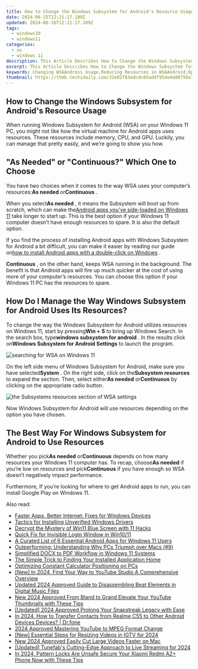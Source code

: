 ```yaml
---
title: How to Change the Windows Subsystem for Android's Resource Usage
date: 2024-06-25T12:21:17.109Z
updated: 2024-06-26T12:21:17.109Z
tags:
  - windows10
  - windows11
categories:
  - os
  - windows 11
description: This Article Describes How to Change the Windows Subsystem for Android's Resource Usage
excerpt: This Article Describes How to Change the Windows Subsystem for Android's Resource Usage
keywords: Changing WSAAndress Usage,Reducing Resources in WSAAndroid,Optimize WSA Resource Consumption,Windows Android Subsystem Efficiency,Lower WSA Resource Utilization,Tailoring WSA Resource Allocation,Minimizing WSA Performance Cost
thumbnail: https://thmb.techidaily.com/31e82f83edcdc65ad4f95de4a88750a749956ca58ec25424a7976e33fcb26a46.jpg
---
```


## How to Change the Windows Subsystem for Android's Resource Usage

 When running Windows Subsystem for Android (WSA) on your Windows 11 PC, you might not like how the virtual machine for Android apps uses resources. These resources include memory, CPU, and GPU. Luckily, you can manage that pretty easily, and we’re going to show you how.

## "As Needed" or "Continuous?" Which One to Choose

 You have two choices when it comes to the way WSA uses your computer’s resources:**As needed** or**Continuous** .

 When you select**As needed** , it means the Subsystem will boot up from scratch, which can make the[Android apps you’ve side-loaded on Windows 11](https://www.makeuseof.com/windows-11-sideload-android-apps/) take longer to start up. This is the best option if your Windows 11 computer doesn’t have enough resources to spare. It is also the default option.

 If you find the process of installing Android apps with Windows Subsystem for Android a bit difficult, you can make it easier by reading our guide on[how to install Android apps with a double-click on Windows](https://www.makeuseof.com/install-android-apks-double-click-windows-11/) .

**Continuous** , on the other hand, keeps WSA running in the background. The benefit is that Android apps will fire up much quicker at the cost of using more of your computer’s resources. You can choose this option if your Windows 11 PC has the resources to spare.

## How Do I Manage the Way Windows Subsystem for Android Uses Its Resources?

 To change the way the Windows Subsystem for Android utilizes resources on Windows 11, start by pressing**Win + S** to bring up Windows Search. In the search box, type**windows subsystem for android** . In the results click on**Windows Subsystem for Android Settings** to launch the program.

![searching for WSA on Windows 11](https://static1.makeuseofimages.com/wordpress/wp-content/uploads/2023/02/wsa-search-windows-11.jpg)

 On the left side menu of Windows Subsystem for Android, make sure you have selected**System** . On the right side, click on the**Subsystem resources** to expand the section. Then, select either**As needed** or**Continuous** by clicking on the appropriate radio button.

![the Subsystems resources section of WSA settings](https://static1.makeuseofimages.com/wordpress/wp-content/uploads/2023/02/wsa-windows-subsystem-resources.jpg)

 Now Windows Subsystem for Android will use resources depending on the option you have chosen.

## The Best Way For Windows Subsystem for Android to Use Resources

 Whether you pick**As needed** or**Continuous** depends on how many resources your Windows 11 computer has. To recap, choose**As needed** if you’re low on resources and pick**Continuous** if you have enough so WSA doesn’t negatively impact performance.

 Furthermore, If you’re looking for where to get Android apps to run, you can install Google Play on Windows 11.


<ins class="adsbygoogle"
     style="display:block"
     data-ad-format="autorelaxed"
     data-ad-client="ca-pub-7571918770474297"
     data-ad-slot="1223367746"></ins>



<ins class="adsbygoogle"
     style="display:block"
     data-ad-client="ca-pub-7571918770474297"
     data-ad-slot="8358498916"
     data-ad-format="auto"
     data-full-width-responsive="true"></ins>

<span class="atpl-alsoreadstyle">Also read:</span>
<div><ul>
<li><a href="https://windows11.techidaily.com/faster-apps-better-internet-fixes-for-windows-devices/"><u>Faster Apps, Better Internet: Fixes for Windows Devices</u></a></li>
<li><a href="https://windows11.techidaily.com/tactics-for-installing-unverified-windows-drivers/"><u>Tactics for Installing Unverified Windows Drivers</u></a></li>
<li><a href="https://windows11.techidaily.com/decrypt-the-mystery-of-win11-blue-screen-with-11-hacks/"><u>Decrypt the Mystery of Win11 Blue Screen with 11 Hacks</u></a></li>
<li><a href="https://windows11.techidaily.com/quick-fix-for-invisible-login-window-in-win1011/"><u>Quick Fix for Invisible Login Window in Win10/11</u></a></li>
<li><a href="https://windows11.techidaily.com/a-curated-list-of-6-essential-android-apps-for-windows-11-users/"><u>A Curated List of 6 Essential Android Apps for Windows 11 Users</u></a></li>
<li><a href="https://windows11.techidaily.com/outperforming-understanding-why-pcs-triumph-over-macs-9/"><u>Outperforming: Understanding Why PCs Triumph over Macs (#9)</u></a></li>
<li><a href="https://windows11.techidaily.com/simplified-docx-to-pdf-workflow-in-windows-11-systems/"><u>Simplified DOCX to PDF Workflow in Windows 11 Systems</u></a></li>
<li><a href="https://windows11.techidaily.com/the-simple-trick-to-finding-your-installed-application-home/"><u>The Simple Trick to Finding Your Installed Application Home</u></a></li>
<li><a href="https://windows11.techidaily.com/optimizing-constant-calculator-positioning-on-pcs/"><u>Optimizing Constant Calculator Positioning on PCs</u></a></li>
<li><a href="https://eaxpv-info.techidaily.com/new-in-2024-find-your-way-to-youtube-studio-a-comprehensive-overview/"><u>[New] In 2024, Find Your Way to YouTube Studio  A Comprehensive Overview</u></a></li>
<li><a href="https://voice-adjusting.techidaily.com/updated-2024-approved-guide-to-disassembling-beat-elements-in-digital-music-files/"><u>Updated 2024 Approved Guide to Disassembling Beat Elements in Digital Music Files</u></a></li>
<li><a href="https://video-creation-software.techidaily.com/new-2024-approved-from-bland-to-grand-elevate-your-youtube-thumbnails-with-these-tips/"><u>New 2024 Approved From Bland to Grand Elevate Your YouTube Thumbnails with These Tips</u></a></li>
<li><a href="https://snapchat-videos.techidaily.com/updated-2024-approved-prolong-your-snapstreak-legacy-with-ease/"><u>[Updated] 2024 Approved  Prolong Your Snapstreak Legacy with Ease</u></a></li>
<li><a href="https://android-transfer.techidaily.com/in-2024-how-to-transfer-contacts-from-realme-c55-to-other-android-devices-devices-drfone-by-drfone-transfer-from-android-transfer-from-android/"><u>In 2024, How to Transfer Contacts from Realme C55 to Other Android Devices Devices? | Dr.fone</u></a></li>
<li><a href="https://extra-skills.techidaily.com/2024-approved-mastering-youtube-to-mpeg-format-change/"><u>2024 Approved  Mastering YouTube to MPEG Format Change</u></a></li>
<li><a href="https://instagram-video-files.techidaily.com/new-essential-steps-for-resizing-videos-in-igtv-for-2024/"><u>[New] Essential Steps for Resizing Videos in IGTV for 2024</u></a></li>
<li><a href="https://video-ai-editor.techidaily.com/new-2024-approved-easily-cut-large-videos-faster-on-mac/"><u>New 2024 Approved Easily Cut Large Videos Faster on Mac</u></a></li>
<li><a href="https://visual-screen-recording.techidaily.com/updated-tunefabs-cutting-edge-approach-to-live-streaming-for-2024/"><u>[Updated] Tunefab's Cutting-Edge Approach to Live Streaming for 2024</u></a></li>
<li><a href="https://unlock-android.techidaily.com/in-2024-pattern-locks-are-unsafe-secure-your-xiaomi-redmi-a2plus-phone-now-with-these-tips-by-drfone-android/"><u>In 2024, Pattern Locks Are Unsafe Secure Your Xiaomi Redmi A2+ Phone Now with These Tips</u></a></li>
</ul></div>

